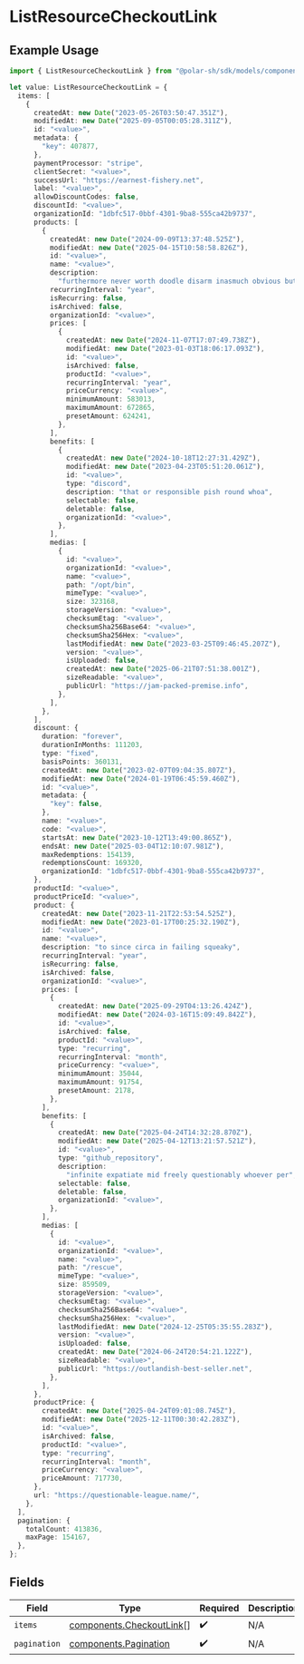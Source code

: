 # ListResourceCheckoutLink

## Example Usage

```typescript
import { ListResourceCheckoutLink } from "@polar-sh/sdk/models/components/listresourcecheckoutlink.js";

let value: ListResourceCheckoutLink = {
  items: [
    {
      createdAt: new Date("2023-05-26T03:50:47.351Z"),
      modifiedAt: new Date("2025-09-05T00:05:28.311Z"),
      id: "<value>",
      metadata: {
        "key": 407877,
      },
      paymentProcessor: "stripe",
      clientSecret: "<value>",
      successUrl: "https://earnest-fishery.net",
      label: "<value>",
      allowDiscountCodes: false,
      discountId: "<value>",
      organizationId: "1dbfc517-0bbf-4301-9ba8-555ca42b9737",
      products: [
        {
          createdAt: new Date("2024-09-09T13:37:48.525Z"),
          modifiedAt: new Date("2025-04-15T10:58:58.826Z"),
          id: "<value>",
          name: "<value>",
          description:
            "furthermore never worth doodle disarm inasmuch obvious but sizzle",
          recurringInterval: "year",
          isRecurring: false,
          isArchived: false,
          organizationId: "<value>",
          prices: [
            {
              createdAt: new Date("2024-11-07T17:07:49.738Z"),
              modifiedAt: new Date("2023-01-03T18:06:17.093Z"),
              id: "<value>",
              isArchived: false,
              productId: "<value>",
              recurringInterval: "year",
              priceCurrency: "<value>",
              minimumAmount: 583013,
              maximumAmount: 672865,
              presetAmount: 624241,
            },
          ],
          benefits: [
            {
              createdAt: new Date("2024-10-18T12:27:31.429Z"),
              modifiedAt: new Date("2023-04-23T05:51:20.061Z"),
              id: "<value>",
              type: "discord",
              description: "that or responsible pish round whoa",
              selectable: false,
              deletable: false,
              organizationId: "<value>",
            },
          ],
          medias: [
            {
              id: "<value>",
              organizationId: "<value>",
              name: "<value>",
              path: "/opt/bin",
              mimeType: "<value>",
              size: 323168,
              storageVersion: "<value>",
              checksumEtag: "<value>",
              checksumSha256Base64: "<value>",
              checksumSha256Hex: "<value>",
              lastModifiedAt: new Date("2023-03-25T09:46:45.207Z"),
              version: "<value>",
              isUploaded: false,
              createdAt: new Date("2025-06-21T07:51:38.001Z"),
              sizeReadable: "<value>",
              publicUrl: "https://jam-packed-premise.info",
            },
          ],
        },
      ],
      discount: {
        duration: "forever",
        durationInMonths: 111203,
        type: "fixed",
        basisPoints: 360131,
        createdAt: new Date("2023-02-07T09:04:35.807Z"),
        modifiedAt: new Date("2024-01-19T06:45:59.460Z"),
        id: "<value>",
        metadata: {
          "key": false,
        },
        name: "<value>",
        code: "<value>",
        startsAt: new Date("2023-10-12T13:49:00.865Z"),
        endsAt: new Date("2025-03-04T12:10:07.981Z"),
        maxRedemptions: 154139,
        redemptionsCount: 169320,
        organizationId: "1dbfc517-0bbf-4301-9ba8-555ca42b9737",
      },
      productId: "<value>",
      productPriceId: "<value>",
      product: {
        createdAt: new Date("2023-11-21T22:53:54.525Z"),
        modifiedAt: new Date("2023-01-17T00:25:32.190Z"),
        id: "<value>",
        name: "<value>",
        description: "to since circa in failing squeaky",
        recurringInterval: "year",
        isRecurring: false,
        isArchived: false,
        organizationId: "<value>",
        prices: [
          {
            createdAt: new Date("2025-09-29T04:13:26.424Z"),
            modifiedAt: new Date("2024-03-16T15:09:49.842Z"),
            id: "<value>",
            isArchived: false,
            productId: "<value>",
            type: "recurring",
            recurringInterval: "month",
            priceCurrency: "<value>",
            minimumAmount: 35044,
            maximumAmount: 91754,
            presetAmount: 2178,
          },
        ],
        benefits: [
          {
            createdAt: new Date("2025-04-24T14:32:28.870Z"),
            modifiedAt: new Date("2025-04-12T13:21:57.521Z"),
            id: "<value>",
            type: "github_repository",
            description:
              "infinite expatiate mid freely questionably whoever per",
            selectable: false,
            deletable: false,
            organizationId: "<value>",
          },
        ],
        medias: [
          {
            id: "<value>",
            organizationId: "<value>",
            name: "<value>",
            path: "/rescue",
            mimeType: "<value>",
            size: 859509,
            storageVersion: "<value>",
            checksumEtag: "<value>",
            checksumSha256Base64: "<value>",
            checksumSha256Hex: "<value>",
            lastModifiedAt: new Date("2024-12-25T05:35:55.283Z"),
            version: "<value>",
            isUploaded: false,
            createdAt: new Date("2024-06-24T20:54:21.122Z"),
            sizeReadable: "<value>",
            publicUrl: "https://outlandish-best-seller.net",
          },
        ],
      },
      productPrice: {
        createdAt: new Date("2025-04-24T09:01:08.745Z"),
        modifiedAt: new Date("2025-12-11T00:30:42.283Z"),
        id: "<value>",
        isArchived: false,
        productId: "<value>",
        type: "recurring",
        recurringInterval: "month",
        priceCurrency: "<value>",
        priceAmount: 717730,
      },
      url: "https://questionable-league.name/",
    },
  ],
  pagination: {
    totalCount: 413836,
    maxPage: 154167,
  },
};
```

## Fields

| Field                                                                | Type                                                                 | Required                                                             | Description                                                          |
| -------------------------------------------------------------------- | -------------------------------------------------------------------- | -------------------------------------------------------------------- | -------------------------------------------------------------------- |
| `items`                                                              | [components.CheckoutLink](../../models/components/checkoutlink.md)[] | :heavy_check_mark:                                                   | N/A                                                                  |
| `pagination`                                                         | [components.Pagination](../../models/components/pagination.md)       | :heavy_check_mark:                                                   | N/A                                                                  |